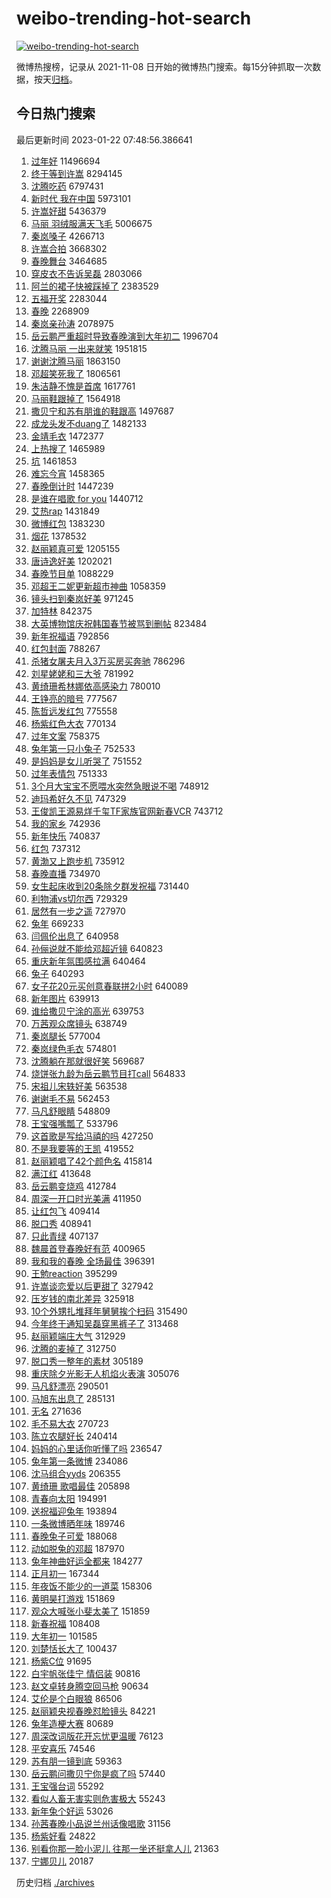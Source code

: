 # weibo-trending-hot-search

[![weibo-trending-hot-search](https://github.com/ameizi/weibo-trending-hot-search/actions/workflows/ci.yml/badge.svg)](https://github.com/ameizi/weibo-trending-hot-search/actions/workflows/ci.yml)

微博热搜榜，记录从 2021-11-08 日开始的微博热门搜索。每15分钟抓取一次数据，按天[归档](./archives)。

## 今日热门搜索

<!-- BEGIN --> 
最后更新时间 2023-01-22 07:48:56.386641 
1. [过年好](https://s.weibo.com/weibo?q=%23%E8%BF%87%E5%B9%B4%E5%A5%BD%23&t=31&band_rank=1&Refer=top) 11496694
1. [终于等到许嵩](https://s.weibo.com/weibo?q=%23%E7%BB%88%E4%BA%8E%E7%AD%89%E5%88%B0%E8%AE%B8%E5%B5%A9%23&t=31&band_rank=2&Refer=top) 8294145
1. [沈腾吃药](https://s.weibo.com/weibo?q=%23%E6%B2%88%E8%85%BE%E5%90%83%E8%8D%AF%23&t=31&band_rank=2&Refer=top) 6797431
1. [新时代 我在中国](https://s.weibo.com/weibo?q=%23%E6%96%B0%E6%97%B6%E4%BB%A3%20%E6%88%91%E5%9C%A8%E4%B8%AD%E5%9B%BD%23&t=31&band_rank=3&Refer=top) 5973101
1. [许嵩好甜](https://s.weibo.com/weibo?q=%23%E8%AE%B8%E5%B5%A9%E5%A5%BD%E7%94%9C%23&t=31&band_rank=5&Refer=top) 5436379
1. [马丽 羽绒服满天飞毛](https://s.weibo.com/weibo?q=%E9%A9%AC%E4%B8%BD%20%E7%BE%BD%E7%BB%92%E6%9C%8D%E6%BB%A1%E5%A4%A9%E9%A3%9E%E6%AF%9B&t=31&band_rank=4&Refer=top) 5006675
1. [秦岚嗓子](https://s.weibo.com/weibo?q=%23%E7%A7%A6%E5%B2%9A%E5%97%93%E5%AD%90%23&t=31&band_rank=5&Refer=top) 4266713
1. [许嵩合拍](https://s.weibo.com/weibo?q=%23%E8%AE%B8%E5%B5%A9%E5%90%88%E6%8B%8D%23&t=31&band_rank=6&Refer=top) 3668302
1. [春晚舞台](https://s.weibo.com/weibo?q=%23%E6%98%A5%E6%99%9A%E8%88%9E%E5%8F%B0%23&t=31&band_rank=6&Refer=top) 3464685
1. [穿皮衣不告诉吴磊](https://s.weibo.com/weibo?q=%E7%A9%BF%E7%9A%AE%E8%A1%A3%E4%B8%8D%E5%91%8A%E8%AF%89%E5%90%B4%E7%A3%8A&t=31&band_rank=7&Refer=top) 2803066
1. [阿兰的裙子快被踩掉了](https://s.weibo.com/weibo?q=%E9%98%BF%E5%85%B0%E7%9A%84%E8%A3%99%E5%AD%90%E5%BF%AB%E8%A2%AB%E8%B8%A9%E6%8E%89%E4%BA%86&t=31&band_rank=25&Refer=top) 2383529
1. [五福开奖](https://s.weibo.com/weibo?q=%23%E4%BA%94%E7%A6%8F%E5%BC%80%E5%A5%96%23&t=31&band_rank=9&Refer=top) 2283044
1. [春晚](https://s.weibo.com/weibo?q=%23%E6%98%A5%E6%99%9A%23&t=31&band_rank=8&Refer=top) 2268909
1. [秦岚亲孙涛](https://s.weibo.com/weibo?q=%E7%A7%A6%E5%B2%9A%E4%BA%B2%E5%AD%99%E6%B6%9B&t=31&band_rank=10&Refer=top) 2078975
1. [岳云鹏严重超时导致春晚演到大年初二](https://s.weibo.com/weibo?q=%23%E5%B2%B3%E4%BA%91%E9%B9%8F%E4%B8%A5%E9%87%8D%E8%B6%85%E6%97%B6%E5%AF%BC%E8%87%B4%E6%98%A5%E6%99%9A%E6%BC%94%E5%88%B0%E5%A4%A7%E5%B9%B4%E5%88%9D%E4%BA%8C%23&t=31&band_rank=22&Refer=top) 1996704
1. [沈腾马丽 一出来就笑](https://s.weibo.com/weibo?q=%23%E6%B2%88%E8%85%BE%E9%A9%AC%E4%B8%BD%20%E4%B8%80%E5%87%BA%E6%9D%A5%E5%B0%B1%E7%AC%91%23&t=31&band_rank=11&Refer=top) 1951815
1. [谢谢沈腾马丽](https://s.weibo.com/weibo?q=%E8%B0%A2%E8%B0%A2%E6%B2%88%E8%85%BE%E9%A9%AC%E4%B8%BD&t=31&band_rank=15&Refer=top) 1863150
1. [邓超笑死我了](https://s.weibo.com/weibo?q=%23%E9%82%93%E8%B6%85%E7%AC%91%E6%AD%BB%E6%88%91%E4%BA%86%23&t=31&band_rank=12&Refer=top) 1806561
1. [朱洁静不愧是首席](https://s.weibo.com/weibo?q=%23%E6%9C%B1%E6%B4%81%E9%9D%99%E4%B8%8D%E6%84%A7%E6%98%AF%E9%A6%96%E5%B8%AD%23&t=31&band_rank=13&Refer=top) 1617761
1. [马丽鞋跟掉了](https://s.weibo.com/weibo?q=%23%E9%A9%AC%E4%B8%BD%E9%9E%8B%E8%B7%9F%E6%8E%89%E4%BA%86%23&t=31&band_rank=16&Refer=top) 1564918
1. [撒贝宁和苏有朋谁的鞋跟高](https://s.weibo.com/weibo?q=%23%E6%92%92%E8%B4%9D%E5%AE%81%E5%92%8C%E8%8B%8F%E6%9C%89%E6%9C%8B%E8%B0%81%E7%9A%84%E9%9E%8B%E8%B7%9F%E9%AB%98%23&t=31&band_rank=14&Refer=top) 1497687
1. [成龙头发不duang了](https://s.weibo.com/weibo?q=%E6%88%90%E9%BE%99%E5%A4%B4%E5%8F%91%E4%B8%8Dduang%E4%BA%86&t=31&band_rank=41&Refer=top) 1482133
1. [金靖毛衣](https://s.weibo.com/weibo?q=%E9%87%91%E9%9D%96%E6%AF%9B%E8%A1%A3&t=31&band_rank=22&Refer=top) 1472377
1. [上热搜了](https://s.weibo.com/weibo?q=%23%E4%B8%8A%E7%83%AD%E6%90%9C%E4%BA%86%23&t=31&band_rank=16&Refer=top) 1465989
1. [坑](https://s.weibo.com/weibo?q=%E5%9D%91&t=31&band_rank=21&Refer=top) 1461853
1. [难忘今宵](https://s.weibo.com/weibo?q=%E9%9A%BE%E5%BF%98%E4%BB%8A%E5%AE%B5&t=31&band_rank=32&Refer=top) 1458365
1. [春晚倒计时](https://s.weibo.com/weibo?q=%E6%98%A5%E6%99%9A%E5%80%92%E8%AE%A1%E6%97%B6&t=31&band_rank=17&Refer=top) 1447239
1. [是谁在唱歌 for you](https://s.weibo.com/weibo?q=%E6%98%AF%E8%B0%81%E5%9C%A8%E5%94%B1%E6%AD%8C%20for%20you&t=31&band_rank=17&Refer=top) 1440712
1. [艾热rap](https://s.weibo.com/weibo?q=%E8%89%BE%E7%83%ADrap&t=31&band_rank=18&Refer=top) 1431849
1. [微博红包](https://s.weibo.com/weibo?q=%23%E5%BE%AE%E5%8D%9A%E7%BA%A2%E5%8C%85%23&t=31&band_rank=19&Refer=top) 1383230
1. [烟花](https://s.weibo.com/weibo?q=%23%E7%83%9F%E8%8A%B1%23&t=31&band_rank=20&Refer=top) 1378532
1. [赵丽颖真可爱](https://s.weibo.com/weibo?q=%23%E8%B5%B5%E4%B8%BD%E9%A2%96%E7%9C%9F%E5%8F%AF%E7%88%B1%23&t=31&band_rank=23&Refer=top) 1205155
1. [唐诗逸好美](https://s.weibo.com/weibo?q=%23%E5%94%90%E8%AF%97%E9%80%B8%E5%A5%BD%E7%BE%8E%23&t=31&band_rank=22&Refer=top) 1202021
1. [春晚节目单](https://s.weibo.com/weibo?q=%23%E6%98%A5%E6%99%9A%E8%8A%82%E7%9B%AE%E5%8D%95%23&t=31&band_rank=24&Refer=top) 1088229
1. [邓超王二妮更新超市神曲](https://s.weibo.com/weibo?q=%23%E9%82%93%E8%B6%85%E7%8E%8B%E4%BA%8C%E5%A6%AE%E6%9B%B4%E6%96%B0%E8%B6%85%E5%B8%82%E7%A5%9E%E6%9B%B2%23&t=31&band_rank=33&Refer=top) 1058359
1. [镜头扫到秦岚好美](https://s.weibo.com/weibo?q=%E9%95%9C%E5%A4%B4%E6%89%AB%E5%88%B0%E7%A7%A6%E5%B2%9A%E5%A5%BD%E7%BE%8E&t=31&band_rank=26&Refer=top) 971245
1. [加特林](https://s.weibo.com/weibo?q=%E5%8A%A0%E7%89%B9%E6%9E%97&t=31&band_rank=27&Refer=top) 842375
1. [大英博物馆庆祝韩国春节被骂到删帖](https://s.weibo.com/weibo?q=%23%E5%A4%A7%E8%8B%B1%E5%8D%9A%E7%89%A9%E9%A6%86%E5%BA%86%E7%A5%9D%E9%9F%A9%E5%9B%BD%E6%98%A5%E8%8A%82%E8%A2%AB%E9%AA%82%E5%88%B0%E5%88%A0%E5%B8%96%23&t=31&band_rank=37&Refer=top) 823484
1. [新年祝福语](https://s.weibo.com/weibo?q=%23%E6%96%B0%E5%B9%B4%E7%A5%9D%E7%A6%8F%E8%AF%AD%23&t=31&band_rank=28&Refer=top) 792856
1. [红包封面](https://s.weibo.com/weibo?q=%E7%BA%A2%E5%8C%85%E5%B0%81%E9%9D%A2&t=31&band_rank=29&Refer=top) 788267
1. [杀猪女屠夫月入3万买房买奔驰](https://s.weibo.com/weibo?q=%23%E6%9D%80%E7%8C%AA%E5%A5%B3%E5%B1%A0%E5%A4%AB%E6%9C%88%E5%85%A53%E4%B8%87%E4%B9%B0%E6%88%BF%E4%B9%B0%E5%A5%94%E9%A9%B0%23&t=31&band_rank=30&Refer=top) 786296
1. [刘星姥姥和三大爷](https://s.weibo.com/weibo?q=%23%E5%88%98%E6%98%9F%E5%A7%A5%E5%A7%A5%E5%92%8C%E4%B8%89%E5%A4%A7%E7%88%B7%23&t=31&band_rank=31&Refer=top) 781992
1. [黄绮珊希林娜依高感染力](https://s.weibo.com/weibo?q=%E9%BB%84%E7%BB%AE%E7%8F%8A%E5%B8%8C%E6%9E%97%E5%A8%9C%E4%BE%9D%E9%AB%98%E6%84%9F%E6%9F%93%E5%8A%9B&t=31&band_rank=32&Refer=top) 780010
1. [王铮亮的暗号](https://s.weibo.com/weibo?q=%E7%8E%8B%E9%93%AE%E4%BA%AE%E7%9A%84%E6%9A%97%E5%8F%B7&t=31&band_rank=33&Refer=top) 777567
1. [陈哲远发红包](https://s.weibo.com/weibo?q=%E9%99%88%E5%93%B2%E8%BF%9C%E5%8F%91%E7%BA%A2%E5%8C%85&t=31&band_rank=34&Refer=top) 775558
1. [杨紫红色大衣](https://s.weibo.com/weibo?q=%23%E6%9D%A8%E7%B4%AB%E7%BA%A2%E8%89%B2%E5%A4%A7%E8%A1%A3%23&t=31&band_rank=35&Refer=top) 770134
1. [过年文案](https://s.weibo.com/weibo?q=%23%E8%BF%87%E5%B9%B4%E6%96%87%E6%A1%88%23&t=31&band_rank=36&Refer=top) 758375
1. [兔年第一只小兔子](https://s.weibo.com/weibo?q=%23%E5%85%94%E5%B9%B4%E7%AC%AC%E4%B8%80%E5%8F%AA%E5%B0%8F%E5%85%94%E5%AD%90%23&t=31&band_rank=37&Refer=top) 752533
1. [是妈妈是女儿听哭了](https://s.weibo.com/weibo?q=%23%E6%98%AF%E5%A6%88%E5%A6%88%E6%98%AF%E5%A5%B3%E5%84%BF%E5%90%AC%E5%93%AD%E4%BA%86%23&t=31&band_rank=38&Refer=top) 751552
1. [过年表情包](https://s.weibo.com/weibo?q=%23%E8%BF%87%E5%B9%B4%E8%A1%A8%E6%83%85%E5%8C%85%23&t=31&band_rank=39&Refer=top) 751333
1. [3个月大宝宝不愿喂水突然急眼说不喝](https://s.weibo.com/weibo?q=%233%E4%B8%AA%E6%9C%88%E5%A4%A7%E5%AE%9D%E5%AE%9D%E4%B8%8D%E6%84%BF%E5%96%82%E6%B0%B4%E7%AA%81%E7%84%B6%E6%80%A5%E7%9C%BC%E8%AF%B4%E4%B8%8D%E5%96%9D%23&t=31&band_rank=40&Refer=top) 748912
1. [迪玛希好久不见](https://s.weibo.com/weibo?q=%E8%BF%AA%E7%8E%9B%E5%B8%8C%E5%A5%BD%E4%B9%85%E4%B8%8D%E8%A7%81&t=31&band_rank=41&Refer=top) 747329
1. [王俊凯王源易烊千玺TF家族官网新春VCR](https://s.weibo.com/weibo?q=%23%E7%8E%8B%E4%BF%8A%E5%87%AF%E7%8E%8B%E6%BA%90%E6%98%93%E7%83%8A%E5%8D%83%E7%8E%BATF%E5%AE%B6%E6%97%8F%E5%AE%98%E7%BD%91%E6%96%B0%E6%98%A5VCR%23&t=31&band_rank=42&Refer=top) 743712
1. [我的家乡](https://s.weibo.com/weibo?q=%23%E6%88%91%E7%9A%84%E5%AE%B6%E4%B9%A1%23&t=31&band_rank=43&Refer=top) 742936
1. [新年快乐](https://s.weibo.com/weibo?q=%23%E6%96%B0%E5%B9%B4%E5%BF%AB%E4%B9%90%23&t=31&band_rank=44&Refer=top) 740837
1. [红包](https://s.weibo.com/weibo?q=%23%E7%BA%A2%E5%8C%85%23&t=31&band_rank=45&Refer=top) 737312
1. [黄渤又上跑步机](https://s.weibo.com/weibo?q=%E9%BB%84%E6%B8%A4%E5%8F%88%E4%B8%8A%E8%B7%91%E6%AD%A5%E6%9C%BA&t=31&band_rank=46&Refer=top) 735912
1. [春晚直播](https://s.weibo.com/weibo?q=%23%E6%98%A5%E6%99%9A%E7%9B%B4%E6%92%AD%23&t=31&band_rank=47&Refer=top) 734970
1. [女生起床收到20条除夕群发祝福](https://s.weibo.com/weibo?q=%23%E5%A5%B3%E7%94%9F%E8%B5%B7%E5%BA%8A%E6%94%B6%E5%88%B020%E6%9D%A1%E9%99%A4%E5%A4%95%E7%BE%A4%E5%8F%91%E7%A5%9D%E7%A6%8F%23&t=31&band_rank=48&Refer=top) 731440
1. [利物浦vs切尔西](https://s.weibo.com/weibo?q=%23%E5%88%A9%E7%89%A9%E6%B5%A6vs%E5%88%87%E5%B0%94%E8%A5%BF%23&t=31&band_rank=49&Refer=top) 729329
1. [居然有一步之遥](https://s.weibo.com/weibo?q=%E5%B1%85%E7%84%B6%E6%9C%89%E4%B8%80%E6%AD%A5%E4%B9%8B%E9%81%A5&t=31&band_rank=50&Refer=top) 727970
1. [兔年](https://s.weibo.com/weibo?q=%23%E5%85%94%E5%B9%B4%23&t=31&band_rank=30&Refer=top) 669233
1. [闫佩伦出息了](https://s.weibo.com/weibo?q=%E9%97%AB%E4%BD%A9%E4%BC%A6%E5%87%BA%E6%81%AF%E4%BA%86&t=31&band_rank=33&Refer=top) 640958
1. [孙俪说就不能给邓超近镜](https://s.weibo.com/weibo?q=%23%E5%AD%99%E4%BF%AA%E8%AF%B4%E5%B0%B1%E4%B8%8D%E8%83%BD%E7%BB%99%E9%82%93%E8%B6%85%E8%BF%91%E9%95%9C%23&t=31&band_rank=49&Refer=top) 640823
1. [重庆新年氛围感拉满](https://s.weibo.com/weibo?q=%23%E9%87%8D%E5%BA%86%E6%96%B0%E5%B9%B4%E6%B0%9B%E5%9B%B4%E6%84%9F%E6%8B%89%E6%BB%A1%23&t=31&band_rank=36&Refer=top) 640464
1. [兔子](https://s.weibo.com/weibo?q=%23%E5%85%94%E5%AD%90%23&t=31&band_rank=37&Refer=top) 640293
1. [女子花20元买创意春联拼2小时](https://s.weibo.com/weibo?q=%23%E5%A5%B3%E5%AD%90%E8%8A%B120%E5%85%83%E4%B9%B0%E5%88%9B%E6%84%8F%E6%98%A5%E8%81%94%E6%8B%BC2%E5%B0%8F%E6%97%B6%23&t=31&band_rank=40&Refer=top) 640089
1. [新年图片](https://s.weibo.com/weibo?q=%E6%96%B0%E5%B9%B4%E5%9B%BE%E7%89%87&t=31&band_rank=40&Refer=top) 639913
1. [谁给撒贝宁涂的高光](https://s.weibo.com/weibo?q=%23%E8%B0%81%E7%BB%99%E6%92%92%E8%B4%9D%E5%AE%81%E6%B6%82%E7%9A%84%E9%AB%98%E5%85%89%23&t=31&band_rank=41&Refer=top) 639753
1. [万茜观众席镜头](https://s.weibo.com/weibo?q=%E4%B8%87%E8%8C%9C%E8%A7%82%E4%BC%97%E5%B8%AD%E9%95%9C%E5%A4%B4&t=31&band_rank=47&Refer=top) 638749
1. [秦岚腿长](https://s.weibo.com/weibo?q=%E7%A7%A6%E5%B2%9A%E8%85%BF%E9%95%BF&t=31&band_rank=36&Refer=top) 577004
1. [秦岚绿色毛衣](https://s.weibo.com/weibo?q=%23%E7%A7%A6%E5%B2%9A%E7%BB%BF%E8%89%B2%E6%AF%9B%E8%A1%A3%23&t=31&band_rank=46&Refer=top) 574801
1. [沈腾躺在那就很好笑](https://s.weibo.com/weibo?q=%23%E6%B2%88%E8%85%BE%E8%BA%BA%E5%9C%A8%E9%82%A3%E5%B0%B1%E5%BE%88%E5%A5%BD%E7%AC%91%23&t=31&band_rank=42&Refer=top) 569687
1. [烧饼张九龄为岳云鹏节目打call](https://s.weibo.com/weibo?q=%23%E7%83%A7%E9%A5%BC%E5%BC%A0%E4%B9%9D%E9%BE%84%E4%B8%BA%E5%B2%B3%E4%BA%91%E9%B9%8F%E8%8A%82%E7%9B%AE%E6%89%93call%23&t=31&band_rank=46&Refer=top) 564833
1. [宋祖儿宋轶好美](https://s.weibo.com/weibo?q=%23%E5%AE%8B%E7%A5%96%E5%84%BF%E5%AE%8B%E8%BD%B6%E5%A5%BD%E7%BE%8E%23&t=31&band_rank=47&Refer=top) 563538
1. [谢谢毛不易](https://s.weibo.com/weibo?q=%23%E8%B0%A2%E8%B0%A2%E6%AF%9B%E4%B8%8D%E6%98%93%23&t=31&band_rank=48&Refer=top) 562453
1. [马凡舒眼睛](https://s.weibo.com/weibo?q=%E9%A9%AC%E5%87%A1%E8%88%92%E7%9C%BC%E7%9D%9B&t=31&band_rank=36&Refer=top) 548809
1. [王宝强嘴瓢了](https://s.weibo.com/weibo?q=%E7%8E%8B%E5%AE%9D%E5%BC%BA%E5%98%B4%E7%93%A2%E4%BA%86&t=31&band_rank=10&Refer=top) 533796
1. [这首歌是写给冯禧的吗](https://s.weibo.com/weibo?q=%E8%BF%99%E9%A6%96%E6%AD%8C%E6%98%AF%E5%86%99%E7%BB%99%E5%86%AF%E7%A6%A7%E7%9A%84%E5%90%97&t=31&band_rank=41&Refer=top) 427250
1. [不是我要等的王凯](https://s.weibo.com/weibo?q=%E4%B8%8D%E6%98%AF%E6%88%91%E8%A6%81%E7%AD%89%E7%9A%84%E7%8E%8B%E5%87%AF&t=31&band_rank=34&Refer=top) 419552
1. [赵丽颖唱了42个颜色名](https://s.weibo.com/weibo?q=%23%E8%B5%B5%E4%B8%BD%E9%A2%96%E5%94%B1%E4%BA%8642%E4%B8%AA%E9%A2%9C%E8%89%B2%E5%90%8D%23&t=31&band_rank=22&Refer=top) 415814
1. [满江红](https://s.weibo.com/weibo?q=%E6%BB%A1%E6%B1%9F%E7%BA%A2&t=31&band_rank=41&Refer=top) 413648
1. [岳云鹏变烧鸡](https://s.weibo.com/weibo?q=%23%E5%B2%B3%E4%BA%91%E9%B9%8F%E5%8F%98%E7%83%A7%E9%B8%A1%23&t=31&band_rank=42&Refer=top) 412784
1. [周深一开口时光美满](https://s.weibo.com/weibo?q=%23%E5%91%A8%E6%B7%B1%E4%B8%80%E5%BC%80%E5%8F%A3%E6%97%B6%E5%85%89%E7%BE%8E%E6%BB%A1%23&t=31&band_rank=43&Refer=top) 411950
1. [让红包飞](https://s.weibo.com/weibo?q=%E8%AE%A9%E7%BA%A2%E5%8C%85%E9%A3%9E&t=31&band_rank=50&Refer=top) 409414
1. [脱口秀](https://s.weibo.com/weibo?q=%E8%84%B1%E5%8F%A3%E7%A7%80&t=31&band_rank=41&Refer=top) 408941
1. [只此青绿](https://s.weibo.com/weibo?q=%E5%8F%AA%E6%AD%A4%E9%9D%92%E7%BB%BF&t=31&band_rank=43&Refer=top) 407137
1. [魏晨首登春晚好有范](https://s.weibo.com/weibo?q=%23%E9%AD%8F%E6%99%A8%E9%A6%96%E7%99%BB%E6%98%A5%E6%99%9A%E5%A5%BD%E6%9C%89%E8%8C%83%23&t=31&band_rank=27&Refer=top) 400965
1. [我和我的春晚 全场最佳](https://s.weibo.com/weibo?q=%E6%88%91%E5%92%8C%E6%88%91%E7%9A%84%E6%98%A5%E6%99%9A%20%E5%85%A8%E5%9C%BA%E6%9C%80%E4%BD%B3&t=31&band_rank=41&Refer=top) 396391
1. [王勉reaction](https://s.weibo.com/weibo?q=%E7%8E%8B%E5%8B%89reaction&t=31&band_rank=42&Refer=top) 395299
1. [许嵩谈恋爱以后更甜了](https://s.weibo.com/weibo?q=%E8%AE%B8%E5%B5%A9%E8%B0%88%E6%81%8B%E7%88%B1%E4%BB%A5%E5%90%8E%E6%9B%B4%E7%94%9C%E4%BA%86&t=31&band_rank=33&Refer=top) 327942
1. [压岁钱的南北差异](https://s.weibo.com/weibo?q=%23%E5%8E%8B%E5%B2%81%E9%92%B1%E7%9A%84%E5%8D%97%E5%8C%97%E5%B7%AE%E5%BC%82%23&t=31&band_rank=38&Refer=top) 325918
1. [10个外甥扎堆拜年舅舅挨个扫码](https://s.weibo.com/weibo?q=%2310%E4%B8%AA%E5%A4%96%E7%94%A5%E6%89%8E%E5%A0%86%E6%8B%9C%E5%B9%B4%E8%88%85%E8%88%85%E6%8C%A8%E4%B8%AA%E6%89%AB%E7%A0%81%23&t=31&band_rank=48&Refer=top) 315490
1. [今年终于通知吴磊穿黑裤子了](https://s.weibo.com/weibo?q=%E4%BB%8A%E5%B9%B4%E7%BB%88%E4%BA%8E%E9%80%9A%E7%9F%A5%E5%90%B4%E7%A3%8A%E7%A9%BF%E9%BB%91%E8%A3%A4%E5%AD%90%E4%BA%86&t=31&band_rank=45&Refer=top) 313468
1. [赵丽颖端庄大气](https://s.weibo.com/weibo?q=%E8%B5%B5%E4%B8%BD%E9%A2%96%E7%AB%AF%E5%BA%84%E5%A4%A7%E6%B0%94&t=31&band_rank=46&Refer=top) 312929
1. [沈腾的麦掉了](https://s.weibo.com/weibo?q=%23%E6%B2%88%E8%85%BE%E7%9A%84%E9%BA%A6%E6%8E%89%E4%BA%86%23&t=31&band_rank=35&Refer=top) 312750
1. [脱口秀一整年的素材](https://s.weibo.com/weibo?q=%E8%84%B1%E5%8F%A3%E7%A7%80%E4%B8%80%E6%95%B4%E5%B9%B4%E7%9A%84%E7%B4%A0%E6%9D%90&t=31&band_rank=49&Refer=top) 305189
1. [重庆除夕光影无人机焰火表演](https://s.weibo.com/weibo?q=%23%E9%87%8D%E5%BA%86%E9%99%A4%E5%A4%95%E5%85%89%E5%BD%B1%E6%97%A0%E4%BA%BA%E6%9C%BA%E7%84%B0%E7%81%AB%E8%A1%A8%E6%BC%94%23&t=31&band_rank=50&Refer=top) 305076
1. [马凡舒漂亮](https://s.weibo.com/weibo?q=%23%E9%A9%AC%E5%87%A1%E8%88%92%E6%BC%82%E4%BA%AE%23&t=31&band_rank=42&Refer=top) 290501
1. [马旭东出息了](https://s.weibo.com/weibo?q=%E9%A9%AC%E6%97%AD%E4%B8%9C%E5%87%BA%E6%81%AF%E4%BA%86&t=31&band_rank=43&Refer=top) 285131
1. [无名](https://s.weibo.com/weibo?q=%E6%97%A0%E5%90%8D&t=31&band_rank=42&Refer=top) 271636
1. [毛不易大衣](https://s.weibo.com/weibo?q=%23%E6%AF%9B%E4%B8%8D%E6%98%93%E5%A4%A7%E8%A1%A3%23&t=31&band_rank=44&Refer=top) 270723
1. [陈立农腿好长](https://s.weibo.com/weibo?q=%E9%99%88%E7%AB%8B%E5%86%9C%E8%85%BF%E5%A5%BD%E9%95%BF&t=31&band_rank=49&Refer=top) 240414
1. [妈妈的心里话你听懂了吗](https://s.weibo.com/weibo?q=%23%E5%A6%88%E5%A6%88%E7%9A%84%E5%BF%83%E9%87%8C%E8%AF%9D%E4%BD%A0%E5%90%AC%E6%87%82%E4%BA%86%E5%90%97%23&t=31&band_rank=48&Refer=top) 236547
1. [兔年第一条微博](https://s.weibo.com/weibo?q=%23%E5%85%94%E5%B9%B4%E7%AC%AC%E4%B8%80%E6%9D%A1%E5%BE%AE%E5%8D%9A%23&t=31&band_rank=10&Refer=top) 234086
1. [沈马组合yyds](https://s.weibo.com/weibo?q=%23%E6%B2%88%E9%A9%AC%E7%BB%84%E5%90%88yyds%23&t=31&band_rank=39&Refer=top) 206355
1. [黄绮珊 歌唱最佳](https://s.weibo.com/weibo?q=%E9%BB%84%E7%BB%AE%E7%8F%8A%20%E6%AD%8C%E5%94%B1%E6%9C%80%E4%BD%B3&t=31&band_rank=42&Refer=top) 205898
1. [青春向太阳](https://s.weibo.com/weibo?q=%23%E9%9D%92%E6%98%A5%E5%90%91%E5%A4%AA%E9%98%B3%23&t=31&band_rank=43&Refer=top) 194991
1. [送祝福迎兔年](https://s.weibo.com/weibo?q=%23%E9%80%81%E7%A5%9D%E7%A6%8F%E8%BF%8E%E5%85%94%E5%B9%B4%23&t=31&band_rank=6&Refer=top) 193894
1. [一条微博晒年味](https://s.weibo.com/weibo?q=%23%E4%B8%80%E6%9D%A1%E5%BE%AE%E5%8D%9A%E6%99%92%E5%B9%B4%E5%91%B3%23&t=31&band_rank=10&Refer=top) 189746
1. [春晚兔子可爱](https://s.weibo.com/weibo?q=%23%E6%98%A5%E6%99%9A%E5%85%94%E5%AD%90%E5%8F%AF%E7%88%B1%23&t=31&band_rank=43&Refer=top) 188068
1. [动如脱兔的邓超](https://s.weibo.com/weibo?q=%23%E5%8A%A8%E5%A6%82%E8%84%B1%E5%85%94%E7%9A%84%E9%82%93%E8%B6%85%23&t=31&band_rank=26&Refer=top) 187970
1. [兔年神曲好运全都来](https://s.weibo.com/weibo?q=%23%E5%85%94%E5%B9%B4%E7%A5%9E%E6%9B%B2%E5%A5%BD%E8%BF%90%E5%85%A8%E9%83%BD%E6%9D%A5%23&t=31&band_rank=45&Refer=top) 184277
1. [正月初一](https://s.weibo.com/weibo?q=%23%E6%AD%A3%E6%9C%88%E5%88%9D%E4%B8%80%23&t=31&band_rank=36&Refer=top) 167344
1. [年夜饭不能少的一道菜](https://s.weibo.com/weibo?q=%23%E5%B9%B4%E5%A4%9C%E9%A5%AD%E4%B8%8D%E8%83%BD%E5%B0%91%E7%9A%84%E4%B8%80%E9%81%93%E8%8F%9C%23&t=31&band_rank=30&Refer=top) 158306
1. [黄明昊打游戏](https://s.weibo.com/weibo?q=%E9%BB%84%E6%98%8E%E6%98%8A%E6%89%93%E6%B8%B8%E6%88%8F&t=31&band_rank=36&Refer=top) 151869
1. [观众大喊张小斐太美了](https://s.weibo.com/weibo?q=%23%E8%A7%82%E4%BC%97%E5%A4%A7%E5%96%8A%E5%BC%A0%E5%B0%8F%E6%96%90%E5%A4%AA%E7%BE%8E%E4%BA%86%23&t=31&band_rank=27&Refer=top) 151859
1. [新春祝福](https://s.weibo.com/weibo?q=%E6%96%B0%E6%98%A5%E7%A5%9D%E7%A6%8F&t=31&band_rank=36&Refer=top) 108408
1. [大年初一](https://s.weibo.com/weibo?q=%23%E5%A4%A7%E5%B9%B4%E5%88%9D%E4%B8%80%23&t=31&band_rank=46&Refer=top) 101585
1. [刘楚恬长大了](https://s.weibo.com/weibo?q=%E5%88%98%E6%A5%9A%E6%81%AC%E9%95%BF%E5%A4%A7%E4%BA%86&t=31&band_rank=41&Refer=top) 100437
1. [杨紫C位](https://s.weibo.com/weibo?q=%E6%9D%A8%E7%B4%ABC%E4%BD%8D&t=31&band_rank=39&Refer=top) 91695
1. [白宇帆张佳宁 情侣装](https://s.weibo.com/weibo?q=%E7%99%BD%E5%AE%87%E5%B8%86%E5%BC%A0%E4%BD%B3%E5%AE%81%20%E6%83%85%E4%BE%A3%E8%A3%85&t=31&band_rank=18&Refer=top) 90816
1. [赵文卓转身腾空回马枪](https://s.weibo.com/weibo?q=%23%E8%B5%B5%E6%96%87%E5%8D%93%E8%BD%AC%E8%BA%AB%E8%85%BE%E7%A9%BA%E5%9B%9E%E9%A9%AC%E6%9E%AA%23&t=31&band_rank=44&Refer=top) 90634
1. [艾伦是个白眼狼](https://s.weibo.com/weibo?q=%23%E8%89%BE%E4%BC%A6%E6%98%AF%E4%B8%AA%E7%99%BD%E7%9C%BC%E7%8B%BC%23&t=31&band_rank=42&Refer=top) 86506
1. [赵丽颖央视春晚怼脸镜头](https://s.weibo.com/weibo?q=%23%E8%B5%B5%E4%B8%BD%E9%A2%96%E5%A4%AE%E8%A7%86%E6%98%A5%E6%99%9A%E6%80%BC%E8%84%B8%E9%95%9C%E5%A4%B4%23&t=31&band_rank=43&Refer=top) 84221
1. [兔年造梗大赛](https://s.weibo.com/weibo?q=%E5%85%94%E5%B9%B4%E9%80%A0%E6%A2%97%E5%A4%A7%E8%B5%9B&t=31&band_rank=14&Refer=top) 80689
1. [周深改词版花开忘忧更温暖](https://s.weibo.com/weibo?q=%23%E5%91%A8%E6%B7%B1%E6%94%B9%E8%AF%8D%E7%89%88%E8%8A%B1%E5%BC%80%E5%BF%98%E5%BF%A7%E6%9B%B4%E6%B8%A9%E6%9A%96%23&t=31&band_rank=42&Refer=top) 76123
1. [平安喜乐](https://s.weibo.com/weibo?q=%23%E5%B9%B3%E5%AE%89%E5%96%9C%E4%B9%90%23&t=31&band_rank=50&Refer=top) 74546
1. [苏有朋一镜到底](https://s.weibo.com/weibo?q=%23%E8%8B%8F%E6%9C%89%E6%9C%8B%E4%B8%80%E9%95%9C%E5%88%B0%E5%BA%95%23&t=31&band_rank=48&Refer=top) 59363
1. [岳云鹏问撒贝宁你是疯了吗](https://s.weibo.com/weibo?q=%23%E5%B2%B3%E4%BA%91%E9%B9%8F%E9%97%AE%E6%92%92%E8%B4%9D%E5%AE%81%E4%BD%A0%E6%98%AF%E7%96%AF%E4%BA%86%E5%90%97%23&t=31&band_rank=48&Refer=top) 57440
1. [王宝强台词](https://s.weibo.com/weibo?q=%23%E7%8E%8B%E5%AE%9D%E5%BC%BA%E5%8F%B0%E8%AF%8D%23&t=31&band_rank=48&Refer=top) 55292
1. [看似人畜无害实则危害极大](https://s.weibo.com/weibo?q=%23%E7%9C%8B%E4%BC%BC%E4%BA%BA%E7%95%9C%E6%97%A0%E5%AE%B3%E5%AE%9E%E5%88%99%E5%8D%B1%E5%AE%B3%E6%9E%81%E5%A4%A7%23&t=31&band_rank=49&Refer=top) 55243
1. [新年兔个好运](https://s.weibo.com/weibo?q=%23%E6%96%B0%E5%B9%B4%E5%85%94%E4%B8%AA%E5%A5%BD%E8%BF%90%23&t=31&band_rank=32&Refer=top) 53026
1. [孙茜春晚小品说兰州话像唱歌](https://s.weibo.com/weibo?q=%23%E5%AD%99%E8%8C%9C%E6%98%A5%E6%99%9A%E5%B0%8F%E5%93%81%E8%AF%B4%E5%85%B0%E5%B7%9E%E8%AF%9D%E5%83%8F%E5%94%B1%E6%AD%8C%23&t=31&band_rank=42&Refer=top) 31156
1. [杨紫好看](https://s.weibo.com/weibo?q=%23%E6%9D%A8%E7%B4%AB%E5%A5%BD%E7%9C%8B%23&t=31&band_rank=42&Refer=top) 24822
1. [别看你那一脸小泥儿 往那一坐还挺拿人儿](https://s.weibo.com/weibo?q=%E5%88%AB%E7%9C%8B%E4%BD%A0%E9%82%A3%E4%B8%80%E8%84%B8%E5%B0%8F%E6%B3%A5%E5%84%BF%20%E5%BE%80%E9%82%A3%E4%B8%80%E5%9D%90%E8%BF%98%E6%8C%BA%E6%8B%BF%E4%BA%BA%E5%84%BF&t=31&band_rank=49&Refer=top) 21363
1. [宁娜贝儿](https://s.weibo.com/weibo?q=%23%E5%AE%81%E5%A8%9C%E8%B4%9D%E5%84%BF%23&t=31&band_rank=49&Refer=top) 20187
<!-- END -->

历史归档 [./archives](./archives)

